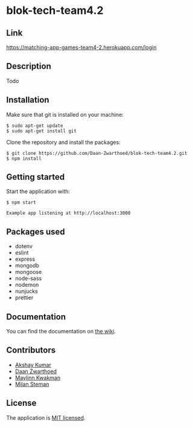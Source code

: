 # blok-tech-team4.2

## Link
https://matching-app-games-team4-2.herokuapp.com/login

## Description
Todo

## Installation

Make sure that git is installed on your machine:

```
$ sudo apt-get update
$ sudo apt-get install git
```

Clone the repository and install the packages:

```
$ git clone https://github.com/Daan-Zwarthoed/blok-tech-team4.2.git
$ npm install
```

## Getting started

Start the application with:

```
$ npm start

Example app listening at http://localhost:3000
```

## Packages used
- dotenv
- eslint
- express
- mongodb
- mongoose
- node-sass
- nodemon
- nunjucks
- prettier

## Documentation

You can find the documentation on [the wiki](https://github.com/Daan-Zwarthoed/Blok-Tech-Daan-Zwarthoed/wiki).

## Contributors
- [Akshay Kumar](https://github.com/akshay197)
- [Daan Zwarthoed](https://github.com/Daan-Zwarthoed)
- [Maylinn Kwakman](https://github.com/maylinnk)
- [Milan Steman](https://github.com/MilanSteman)

## License

The application is [MIT licensed](./LICENSE).
